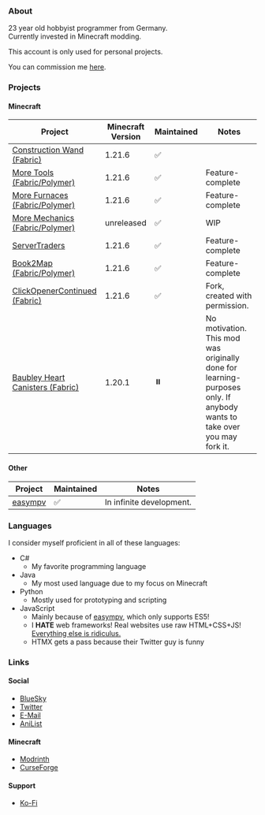 ### About
23 year old hobbyist programmer from Germany.  
Currently invested in Minecraft modding.
  
This account is only used for personal projects.  

You can commission me [here](https://smto.dev/commission).

### Projects
#### Minecraft
|Project|Minecraft Version|Maintained|Notes|
|-|-|-|-|
|[Construction Wand (Fabric)](https://github.com/JongWasTaken/ConstructionWand-Fabric)|1.21.6|✅||
|[More Tools (Fabric/Polymer)](https://github.com/JongWasTaken/moretools)|1.21.6|✅|Feature-complete|
|[More Furnaces (Fabric/Polymer)](https://github.com/JongWasTaken/morefurnaces)|1.21.6|✅|Feature-complete|
|[More Mechanics (Fabric/Polymer)](https://github.com/JongWasTaken/moremechanics)|unreleased|✅|WIP|
|[ServerTraders](https://github.com/JongWasTaken/servertraders)|1.21.6|✅|Feature-complete|
|[Book2Map (Fabric/Polymer)](https://github.com/JongWasTaken/book2map)|1.21.6|✅|Feature-complete|
|[ClickOpenerContinued (Fabric)](https://github.com/JongWasTaken/clickopener)|1.21.6|✅|Fork, created with permission.|
|[Baubley Heart Canisters (Fabric)](https://github.com/JongWasTaken/Baubley-Heart-Canisters-Fabric)|1.20.1|⏸️|No motivation. This mod was originally done for learning-purposes only. If anybody wants to take over you may fork it.|

#### Other
|Project|Maintained|Notes|
|-|-|-|
|[easympv](https://github.com/JongWasTaken/easympv)|✅|In infinite development.|

### Languages
I consider myself proficient in all of these languages:
- C#
  - My favorite programming language
- Java
  - My most used language due to my focus on Minecraft
- Python
  - Mostly used for prototyping and scripting
- JavaScript
  - Mainly because of [easympv](https://github.com/JongWasTaken/easympv), which only supports ES5!
  - I **HATE** web frameworks! Real websites use raw HTML+CSS+JS! [Everything else is ridiculus.](https://motherfuckingwebsite.com/)
  - HTMX gets a pass because their Twitter guy is funny
### Links
#### Social
- [BlueSky](https://bsky.app/profile/jong.smto.dev)
- [Twitter](https://x.com/jongwastaken)
- [E-Mail](mailto:contact@smto.dev)
- [AniList](https://anilist.co/user/JongWasTaken/)
#### Minecraft
- [Modrinth](https://modrinth.com/user/Jong)
- [CurseForge](https://www.curseforge.com/members/jongwastaken/projects)
#### Support
- [Ko-Fi](https://ko-fi.com/jongwastaken)
